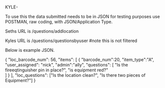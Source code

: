 KYLE- 

To use this the data submitted needs to be in JSON for testing purposes use POSTMAN, raw coding, with JSON/Application Type.

Seths URL is /questions/addlocation


Kyles URL is /questions/questionsbyuser
#note this is not filtered



Below is example JSON. 


{
	 	"loc_barcode_num": 56,
		 	"items":
			 		[
					 			{
									 			"barcode_num":20, "item_type":"A", "user_assigned": "nick", "admin":"ally",
												 				"questions":
																 					[
																					 						"Is the fireeqtinguisher pin in place?", "is equipment red?"		
																											 					]
																																 			}
																																			 		],
																																					 	"loc_questions": ["Is the location clean?", "Is there two pieces of Equipment?"]
}





